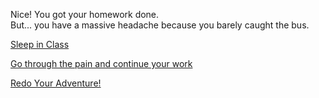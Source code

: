 Nice! You got your homework done.   
But... you have a massive headache because you barely caught the bus.  

[Sleep in Class](question-1-option-1.md)  
  
[Go through the pain and continue your work](question-1-option-2.md)

[Redo Your Adventure!](../../home.md)